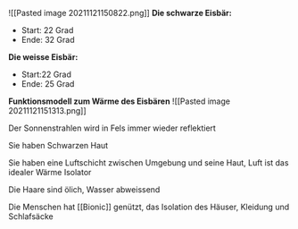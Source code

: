 ![[Pasted image 20211121150822.png]]
**Die schwarze Eisbär:**

- Start: 22 Grad
- Ende: 32 Grad

**Die weisse Eisbär:**

- Start:22 Grad
- Ende: 25 Grad

**Funktionsmodell zum Wärme des Eisbären**
![[Pasted image 20211121151313.png]]

Der Sonnenstrahlen wird in Fels immer wieder reflektiert

Sie haben Schwarzen Haut

Sie haben eine Luftschicht zwischen Umgebung und seine Haut, Luft ist das idealer Wärme Isolator

Die Haare sind ölich, Wasser abweissend

Die Menschen hat [[Bionic]] genützt, das Isolation des Häuser, Kleidung und Schlafsäcke
